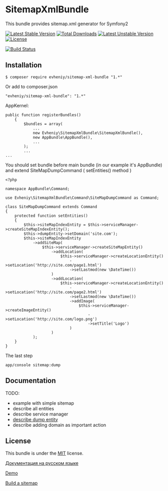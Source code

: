 SitemapXmlBundle
=================

This bundle provides sitemap.xml generator for Symfony2

[![Latest Stable Version](https://poser.pugx.org/evheniy/sitemap-xml-bundle/v/stable)](https://packagist.org/packages/evheniy/sitemap-xml-bundle) [![Total Downloads](https://poser.pugx.org/evheniy/sitemap-xml-bundle/downloads)](https://packagist.org/packages/evheniy/sitemap-xml-bundle) [![Latest Unstable Version](https://poser.pugx.org/evheniy/sitemap-xml-bundle/v/unstable)](https://packagist.org/packages/evheniy/sitemap-xml-bundle) [![License](https://poser.pugx.org/evheniy/sitemap-xml-bundle/license)](https://packagist.org/packages/evheniy/sitemap-xml-bundle)

[![Build Status](https://travis-ci.org/evheniy/SitemapXmlBundle.svg)](https://travis-ci.org/evheniy/SitemapXmlBundle)

Installation
------------

    $ composer require evheniy/sitemap-xml-bundle "1.*"

Or add to composer.json

    "evheniy/sitemap-xml-bundle": "1.*"

AppKernel:

    public function registerBundles()
        {
            $bundles = array(
                ...
                new Evheniy\SitemapXmlBundle\SitemapXmlBundle(),
                new AppBundle\AppBundle(),
                ...
            );
            ...
    ...

You should set bundle before main bundle (in our example it's AppBundle) and extend SiteMapDumpCommand ( setEntities() method )

    <?php

    namespace AppBundle\Command;

    use Evheniy\SitemapXmlBundle\Command\SiteMapDumpCommand as Command;

    class SiteMapDumpCommand extends Command
    {
        protected function setEntities()
        {
            $this->siteMapIndexEntity = $this->serviceManager->createSiteMapIndexEntity();
            $this->dumpEntity->setDomain('site.com');
            $this->siteMapIndexEntity
                ->addSiteMap(
                    $this->serviceManager->createSiteMapEntity()
                        ->addLocation(
                            $this->serviceManager->createLocationEntity()
                                ->setLocation('http://site.com/page1.html')
                                ->setLastmod(new \DateTime())
                        )
                        ->addLocation(
                            $this->serviceManager->createLocationEntity()
                                ->setLocation('http://site.com/page2.html')
                                ->setLastmod(new \DateTime())
                                ->addImage(
                                    $this->serviceManager->createImageEntity()
                                        ->setLocation('http://site.com/logo.png')
                                        ->setTitle('Logo')
                                )
                        )
                );
        }
    }

The last step

    app/console sitemap:dump

Documentation
-------------

TODO:
- example with simple sitemap
- describe all entities
- describe service manager
- [describe dump entity][5]
- describe adding domain as important action


License
-------

This bundle is under the [MIT][3] license.

[Документация на русском языке][1]

[Demo][2]

[Build a sitemap][4]

[1]:  http://makedev.org/articles/symfony/bundles/sitemap_xml_bundle.html
[2]:  http://makedev.org/sitemap.xml
[3]:  https://github.com/evheniy/SitemapXmlBundle/blob/master/Resources/meta/LICENSE
[4]:  https://support.google.com/webmasters/answer/183668
[5]:  https://github.com/evheniy/SitemapXmlBundle/blob/master/Resources/docs/dump_entity.md
